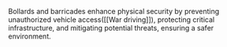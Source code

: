 Bollards and barricades enhance physical security by preventing unauthorized vehicle access([[War driving]]), protecting critical infrastructure, and mitigating potential threats, ensuring a safer environment.
